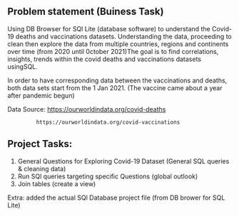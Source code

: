 ## Problem statement (Buiness Task)
Using DB Browser for SQl Lite (database software) to understand the Covid-19 deaths and vaccinations datasets. Understanding the data, proceeding to clean then explore the data from multiple countries, regions and continents over time (from 2020 until 0ctober 2021)The goal is to find correlations, insights, trends within the covid deaths and vaccinations datasets usingSQL.
 
In order to have corresponding data between the vaccinations and deaths, both data sets start from the 1 Jan 2021. (The vaccine came about a year after pandemic begun)

Data Source: https://ourworldindata.org/covid-deaths

             https://ourworldindata.org/covid-vaccinations

## Project Tasks:
1. General Questions for Exploring Covid-19 Dataset (General SQL queries & cleaning data)
2. Run SQl queries targeting specific Questions (global outlook)
3. Join tables (create a view)

Extra: added the actual SQl Database project file (from DB brower for SQL Lite)
